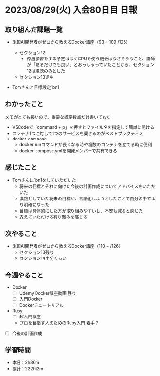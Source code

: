 # 2023/08/29(火) 入会80日目 日報

## 取り組んだ課題一覧

- 米国AI開発者がゼロから教えるDocker講座（93 ~ 109 /126）
  - セクション12
    - 深層学習をする予定はなくGPUを使う機会はなさそうなこと、講師が「見るだけでも良い」とおっしゃっていたことから、セクション12は視聴のみとした
  - セクション13途中

- Tomさんと目標設定1on1

## わかったこと

メモがとても長いので、重要な概要数点だけ書いておく

- VSCodeで「command + p」を押すとファイル名を指定して簡単に開ける
- コンテナ1つに対して1つのサービスを乗せるのがベストプラクティス
- docker-compose
  - docker runコマンドが長くなる時や複数のコンテナを立てる時に便利
  - docker-compose.ymlを開発メンバーで共有できる

## 感じたこと

- Tomさんに1on1をしていただいた
  - 将来の目標とそれに向けた今後の計画作成についてアドバイスをいただいた
  - 漠然としていた将来の目標が、言語化しようとしたことで自分の中でより明確になった
  - 目標は具体的にした方が取り組みやすいし、不安も減ると感じた
  - 支えていただける有り難みを感じる

## 次やること

- 米国AI開発者がゼロから教えるDocker講座（110 ~ /126）
  - セクション13残り
  - セクション14半分くらい

## 今週やること

- Docker
  - [ ] Udemy Docker講座動画 残り
  - [ ] 入門Docker
  - [ ] Dockerチュートリアル
- Ruby
  - [ ] 超入門講座
  - プロを目指す人のためのRuby入門 着手？
- [ ] 今後の計画作成

## 学習時間

- 本日：2h36m
- 累計：222h12m
